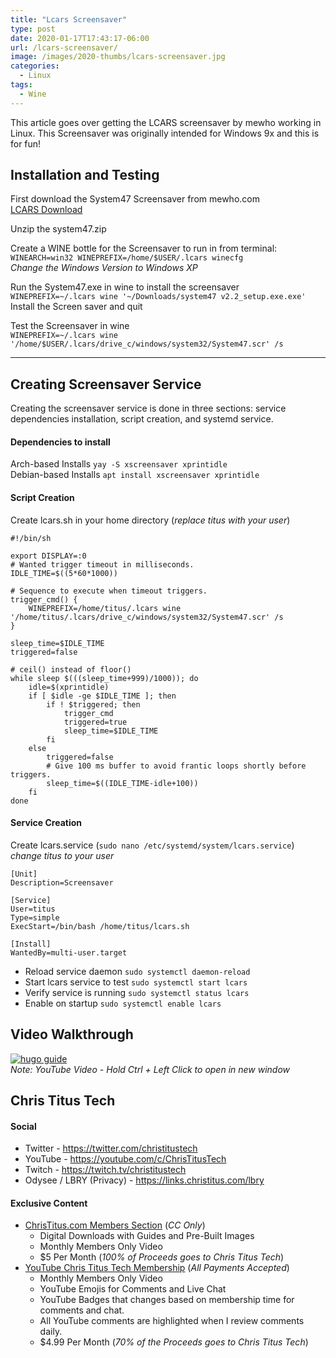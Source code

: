 ```yaml
---
title: "Lcars Screensaver"
type: post
date: 2020-01-17T17:43:17-06:00
url: /lcars-screensaver/
image: /images/2020-thumbs/lcars-screensaver.jpg
categories:
  - Linux
tags:
  - Wine
---
```

This article goes over getting the LCARS screensaver by mewho working in Linux. This Screensaver was originally intended for Windows 9x and this is for fun!<!--more-->

## Installation and Testing

First download the System47 Screensaver from mewho.com  
[LCARS Download](https://mewho.com/system47/download1.htm)  

Unzip the system47.zip

Create a WINE bottle for the Screensaver to run in from terminal:  
`WINEARCH=win32 WINEPREFIX=/home/$USER/.lcars winecfg`  
*Change the Windows Version to Windows XP*

Run the System47.exe in wine to install the screensaver  
`WINEPREFIX=~/.lcars wine '~/Downloads/system47 v2.2_setup.exe.exe'`  
Install the Screen saver and quit

Test the Screensaver in wine  
`WINEPREFIX=~/.lcars wine '/home/$USER/.lcars/drive_c/windows/system32/System47.scr' /s`
***
## Creating Screensaver Service

Creating the screensaver service is done in three sections: service dependencies installation, script creation, and systemd service.

#### Dependencies to install 
Arch-based Installs `yay -S xscreensaver xprintidle`  
Debian-based Installs `apt install xscreensaver xprintidle`

#### Script Creation
Create lcars.sh in your home directory (*replace titus with your user*)
```
#!/bin/sh

export DISPLAY=:0
# Wanted trigger timeout in milliseconds.
IDLE_TIME=$((5*60*1000))

# Sequence to execute when timeout triggers.
trigger_cmd() {
    WINEPREFIX=/home/titus/.lcars wine '/home/titus/.lcars/drive_c/windows/system32/System47.scr' /s
}

sleep_time=$IDLE_TIME
triggered=false

# ceil() instead of floor()
while sleep $(((sleep_time+999)/1000)); do
    idle=$(xprintidle)
    if [ $idle -ge $IDLE_TIME ]; then
        if ! $triggered; then
            trigger_cmd
            triggered=true
            sleep_time=$IDLE_TIME
        fi
    else
        triggered=false
        # Give 100 ms buffer to avoid frantic loops shortly before triggers.
        sleep_time=$((IDLE_TIME-idle+100))
    fi
done
```
#### Service Creation
Create lcars.service (`sudo nano /etc/systemd/system/lcars.service`)
*change titus to your user*
```
[Unit]
Description=Screensaver

[Service]
User=titus
Type=simple
ExecStart=/bin/bash /home/titus/lcars.sh

[Install]
WantedBy=multi-user.target
```
  - Reload service daemon `sudo systemctl daemon-reload`
  - Start lcars service to test `sudo systemctl start lcars`
  - Verify service is running `sudo systemctl status lcars`
  - Enable on startup `sudo systemctl enable lcars`

## Video Walkthrough
[![hugo guide](https://img.youtube.com/vi/J2zasJz5vuA/0.jpg)](https://www.youtube.com/watch?v=J2zasJz5vuA)  
_Note: YouTube Video - Hold Ctrl + Left Click to open in new window_

## Chris Titus Tech

#### Social

- Twitter - <https://twitter.com/christitustech>
- YouTube - <https://youtube.com/c/ChrisTitusTech>
- Twitch - <https://twitch.tv/christitustech>
- Odysee / LBRY (Privacy) - <https://links.christitus.com/lbry>

#### Exclusive Content

- [ChrisTitus.com Members Section][1] (_CC Only_)
  - Digital Downloads with Guides and Pre-Built Images
  - Monthly Members Only Video
  - $5 Per Month (_100% of Proceeds goes to Chris Titus Tech_)
- [YouTube Chris Titus Tech Membership][2] (_All Payments Accepted_)
  - Monthly Members Only Video
  - YouTube Emojis for Comments and Live Chat
  - YouTube Badges that changes based on membership time for comments and chat.
  - All YouTube comments are highlighted when I review comments daily. 
  - $4.99 Per Month (_70% of the Proceeds goes to Chris Titus Tech_)

 [1]: https://portal.christitus.com
 [2]: https://links.christitus.com/join
